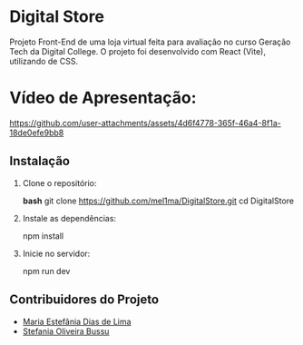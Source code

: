 # Digital Store 

Projeto Front-End de uma loja virtual feita para avaliação no curso Geração Tech da Digital College.
O projeto foi desenvolvido com React (Vite), utilizando de CSS.

# Vídeo de Apresentação:

https://github.com/user-attachments/assets/4d6f4778-365f-46a4-8f1a-18de0efe9bb8



## Instalação

1. Clone o repositório:

   **bash**
   git clone https://github.com/mel1ma/DigitalStore.git
   cd DigitalStore

 2. Instale as dependências:

    npm install

 3. Inicie no servidor:

    npm run dev
    

## Contribuidores do Projeto

- [Maria Estefânia Dias de Lima](https://github.com/mel1ma)
- [Stefania Oliveira Bussu](https://github.com/StefaniaBussu)
